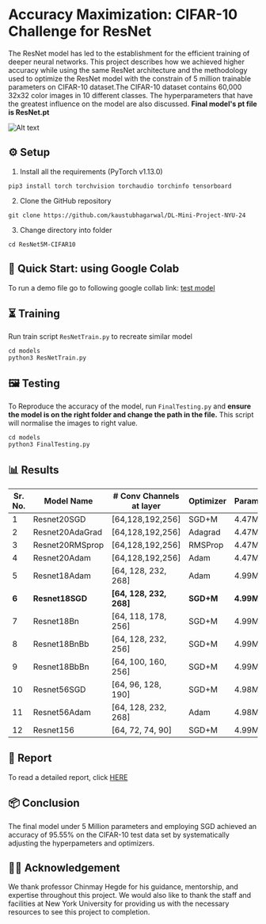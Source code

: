 # Accuracy Maximization: CIFAR-10 Challenge for ResNet

The ResNet model has led to the establishment for the efficient training of deeper neural networks. This project describes how we achieved higher accuracy while using the same ResNet architecture and the methodology used to optimize the ResNet model with the constrain of 5 million trainable parameters on CIFAR-10 dataset.The CIFAR-10 dataset contains 60,000 32x32 color images in 10 different classes. The hyperparameters that have the greatest influence on the model are also discussed. **Final model's pt file is ResNet.pt**

![Alt text](https://github.com/navoday01/ResNet5M-CIFAR10/blob/main/assets/CIFAR10-2.png)

## ⚙️ Setup

1. Install all the requirements (PyTorch v1.13.0)
```shell
pip3 install torch torchvision torchaudio torchinfo tensorboard
```
2. Clone the GitHub repository
```shell
git clone https://github.com/kaustubhagarwal/DL-Mini-Project-NYU-24
```
3. Change directory into folder
```shell
cd ResNet5M-CIFAR10
```


## 🏁 Quick Start: using Google Colab

To run a demo file go to following google collab link: [test model](https://colab.research.google.com/github/navoday01/ResNet5M-CIFAR10/blob/main/ResnetQuickTest.ipynb)

## ⏳ Training
Run train script `ResNetTrain.py` to recreate similar model
```shell
cd models
python3 ResNetTrain.py
```
## 🖼 Testing

 To Reproduce the accuracy of the model, run `FinalTesting.py` and **ensure the model is on the right folder and change the path in the file.** This script will normalise the images to right value.
```shell
cd models
python3 FinalTesting.py
```


## 📊 Results
| Sr. No.|    Model Name    |  # Conv Channels at layer  |  Optimizer  |  Params  |  Test Acc  |  File Link  |
|--------|------------------|----------------------------|------------ |----------|-------------|-------------|
|   1    |  Resnet20SGD     |     [64,128,192,256]       |    SGD+M    |   4.47M  |  93.32%     | [LINK](https://github.com/navoday01/ResNet5M-CIFAR10/blob/main/models/weights/Resnet20SGD.pt)            |
|   2    |  Resnet20AdaGrad |     [64,128,192,256]       |    Adagrad  |   4.47M  |  90.55%     | -            |
|   3    |  Resnet20RMSprop |     [64,128,192,256]       |    RMSProp  |   4.47M  |  89.13%     | [LINK](https://github.com/navoday01/ResNet5M-CIFAR10/blob/main/models/weights/ResnetRMSProp.pt)                    |
|   4    |  Resnet20Adam    |     [64,128,192,256]       |    Adam     |   4.47M  |  93.05%     |  -          |
|   5    |  Resnet18Adam    |     [64, 128, 232, 268]    |    Adam     |   4.99M  |  81.03%     |  [LINK](https://github.com/navoday01/ResNet5M-CIFAR10/blob/main/models/weights/Resnet18Adam.pt)                   |
|   **6**    |  **Resnet18SGD**     |     **[64, 128, 232, 268]**    |    **SGD+M**   |   **4.99M**  |  **95.55%**     | [**LINK**](https://github.com/navoday01/ResNet5M-CIFAR10/blob/main/models/weights/Resnet18SGD.pt)                     |
|   7    |  Resnet18Bn      |     [64, 118, 178, 256]    |    SGD+M    |   4.99M  |  91.97%     |  [LINK](https://github.com/navoday01/ResNet5M-CIFAR10/blob/main/models/weights/ResnetBn.pt)                   |
|   8    |  Resnet18BnBb    |     [64, 128, 232, 256]    |    SGD+M    |   4.99M  |  92.39%     |   [LINK](https://github.com/navoday01/ResNet5M-CIFAR10/blob/main/models/weights/ResnetBnBb.pt)                  |
|   9    |  Resnet18BbBn    |     [64, 100, 160, 256]    |    SGD+M    |   4.99M  |  92.73%     |      -       |
|   10   |  Resnet56SGD     |     [64, 96, 128, 190]     |    SGD+M    |   4.98M  |  95.51%     |  [LINK](https://github.com/navoday01/ResNet5M-CIFAR10/blob/main/models/weights/Resnet56SGD.pt)                   |
|   11   |  Resnet56Adam    |     [64, 128, 232, 268]    |    Adam     |   4.98M  |  93.37%     | [LINK](https://github.com/navoday01/ResNet5M-CIFAR10/blob/main/models/weights/Resnet56Adam.pt)                    |
|   12   |  Resnet156       |     [64, 72, 74, 90]       |    SGD+M    |   4.99M  |  93.82%     |  [LINK](https://github.com/navoday01/ResNet5M-CIFAR10/blob/main/models/weights/Resnet156.pt)                   |

## 📑 Report
To read a detailed report, click [HERE](assets/Report.pdf)

## 📦 Conclusion

The final model under 5 Million parameters and employing SGD achieved an accuracy of 95.55% on the CIFAR-10 test data set by systematically adjusting the hyperpameters and optimizers.

## 👩‍⚖️ Acknowledgement

We thank professor Chinmay Hegde for his guidance, mentorship, and expertise throughout this project. We would also like to thank the staff and facilities at New York University for providing us with the necessary resources to see this project to completion. 



